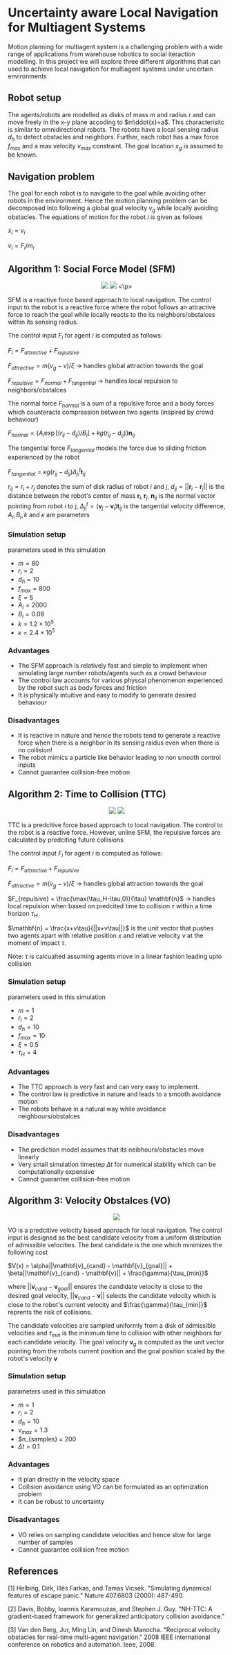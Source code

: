 # Uncertainty aware Local Navigation for Multiagent Systems
Motion planning for multiagent system is a challenging problem with a wide range of applications from warehouse robotics to social iteraction modelling. In this project we will explore three different algorithms that can used to achieve local navigation for multiagent systems under uncertain environments

## Robot setup
The agents/robots are modelled as disks of mass $m$ and radius $r$ and can move freely in the x-y plane accoding to $m\ddot{x}=a$. This characterisitc is similar to omnidirectional robots. The robots have a local sensing radius $d_h$ to detect obstacles and neighbors. Further, each robot has a max force $f_{max}$ and a max velocity $v_{max}$ constraint. The goal location $x_g$ is assumed to be known. 

## Navigation problem
The goal for each robot is to navigate to the goal while avoiding other robots in the environment. Hence the motion planning problem can be decomposed into following a global goal velocity $v_g$ while locally avoiding obstacles. The equations of motion for the robot $i$ is given as follows

$\dot{x}_i = v_i$

$\dot{v}_i = F_i/m_i$

## Algorithm 1: Social Force Model (SFM)
<p align="center">
<img src=https://github.com/sriram-2502/uncertainty_aware_navigation/blob/master/gif/SFM_3.gif> 
<img src=https://github.com/sriram-2502/uncertainty_aware_navigation/blob/master/gif/SFM_8.gif>
<\p>

SFM is a reactive force based approach to local navigation. The control input to the robot is a reactive force where the robot follows an attractive force to reach the goal while locally reacts to the its neighbors/obstalces within its sensing radius. 

The control input $F_i$ for agent $i$ is computed as follows:

$F_i = F_{attractive} + F_{repulsive}$

$F_{attractive} = m (v_g - v)/\xi$ $\rightarrow$ handles global attraction towards the goal

$F_{repulsive} = F_{normal} + F_{tangential}$ $\rightarrow$ handles local repulsion to neighbors/obstalces

The normal force $F_{normal}$ is a sum of a repulsive force and a body forces which counteracts compression between two agents (inspired by crowd behaviour)

$F_{normal} = \{A_i\exp[(r_{ij}-d_{ij})/B_i] + kg(r_{ij}-d_{ij})\}\mathbf{n}_{ij}$

The tangential force $F_{tangential}$ models the force due to sliding friction experienced by the robot

$F_{tangential} = \kappa g(r_{ij}-d_{ij})\Delta_{ji}^t \mathbf{t}_{ij}$

$r_{ij} = r_i + r_j$ denotes the sum of disk radius of robot $i$ and $j$, $d_{ij} = ||\mathbf{r}_i -\mathbf{r}_j||$ is the distance between the robot's center of mass $\mathbf{r}_i, \mathbf{r}_j$, $\mathbf{n}_{ij}$ is the normal vector pointing from robot $i$ to $j$, $\Delta_{ji}^t = (\mathbf{v}_j - \mathbf{v}_i) \mathbf{t}_{ij}$ is the tangential velocity difference, 
$A_i,B_i, k$ and $\kappa$ are parameters 

### Simulation setup
parameters used in this simulation
* $m = 80$
* $r_i = 2$
* $d_h = 10$
* $f_{max} = 800$
* $\xi = 5$
* $A_i = 2000$
* $B_i = 0.08$
* $k = 1.2\times 10^5$
* $\kappa = 2.4 \times 10^5$

### Advantages
* The SFM approach is relatively fast and simple to implement when simulating large number robots/agents such as a crowd behaviour
* The control law accounts for various physcal phenomenon experienced by the robot such as body forces and friction
* It is physically intuitive and easy to modify to generate desired behaviour

### Disadvantages
* It is reactive in nature and hence the robots tend to generate a reactive force when there is a neighbor in its sensing raidus even when there is no collision!
* The robot mimics a particle like behavior leading to non smooth control inputs
* Cannot guarantee collision-free motion

## Algorithm 2: Time to Collision (TTC)
<p align="center">
<img src=https://github.com/sriram-2502/uncertainty_aware_navigation/blob/master/gif/TTC_3.gif> 
<img src=https://github.com/sriram-2502/uncertainty_aware_navigation/blob/master/gif/TTC_8.gif>
</p>

TTC is a predcitive force based approach to local navigation. The control to the robot is a reactive force. However, unline SFM, the repulsive forces are calculated by predciting future collisions

The control input $F_i$ for agent $i$ is computed as follows:

$F_i = F_{attractive} + F_{repulsive}$

$F_{attractive} = m (v_g - v)/\xi$ $\rightarrow$ handles global attraction towards the goal

$F_{repulsive} = \frac{\max(\tau_H-\tau,0)}{\tau} \mathbf{n}$ $\rightarrow$ handles local repulsion when based on predcited time to collision $\tau$ within a time horizon $\tau_H$

$\mathbf{n} = \frac{x+v\tau}{||x+v\tau||}$ is the unit vector that pushes two agents apart with relative position $x$ and relative velocity $v$ at the moment of impact $\tau$. 

Note: $\tau$ is calcualted assuming agents move in a linear fashion leading upto collision

### Simulation setup
parameters used in this simulation
* $m = 1$
* $r_i = 2$
* $d_h = 10$
* $f_{max} = 10$
* $\xi = 0.5$
* $\tau_H = 4$

### Advantages
* The TTC approach is very fast and can very easy to implement.
* The control law is predictive in nature and leads to a smooth avoidance motion 
* The robots behave in a natural way while avoidance neighbours/obstalces

### Disadvantages
* The prediction model assumes that its neibhours/obstacles move linearly 
* Very small simulation timestep $\Delta t$ for numerical stability which can be computationally expensive
* Cannot guarantee collision-free motion

## Algorithm 3: Velocity Obstalces (VO)
<p align="center">
<img src=https://github.com/sriram-2502/uncertainty_aware_navigation/blob/master/gif/VO_3.gif>
</p>


VO is a predcitive velocity based approach for local navigation. The control input is designed as the best candidate velocity from a uniform distribution of admissible velocities. The best candidate is the one which minimizes the following cost

$V(x) = \alpha||\mathbf{v}_{cand} - \mathbf{v}_{goal}|| + \beta||\mathbf{v}_{cand} - \mathbf{v}|| + \frac{\gamma}{\tau_{min}}$

where $||\mathbf{v}_{cand} - \mathbf{v}_{goal}||$ ensures the candidate velocity is close to the desired goal velocity, $||\mathbf{v}_{cand} - \mathbf{v}||$ selects the candidate velocity which is close to the robot's current velocity and $\frac{\gamma}{\tau_{min}}$ reprents the risk of collisions. 

The candidate velocities are sampled uniformly from a disk of admissible velocities and $\tau_{min}$ is the minimum time to collision with other neighbors for each candidate velocity. The goal velocity $\mathbf{v}_g$ is computed as the unit vector pointing from the robots current position and the goal position scaled by the robot's velocity $\mathbf{v}$

### Simulation setup
parameters used in this simulation
* $m = 1$
* $r_i = 2$
* $d_h = 10$
* $v_{max} = 1.3$
* $n_{samples} = 200
* $\Delta t = 0.1$ 

### Advantages
* It plan directly in the velocity space
* Collision avoidance using VO can be formulated as an optimization problem
* It can be robust to uncertainty

### Disadvantages
* VO relies on sampling candidate velocities and hence slow for large number of samples
* Cannot guarantee collision free motion

## References
[1] Helbing, Dirk, Illés Farkas, and Tamas Vicsek. "Simulating dynamical features of escape panic." Nature 407.6803 (2000): 487-490.

[2] Davis, Bobby, Ioannis Karamouzas, and Stephen J. Guy. "NH-TTC: A gradient-based framework for generalized anticipatory collision avoidance."

[3] Van den Berg, Jur, Ming Lin, and Dinesh Manocha. "Reciprocal velocity obstacles for real-time multi-agent navigation." 2008 IEEE international conference on robotics and automation. Ieee, 2008.
